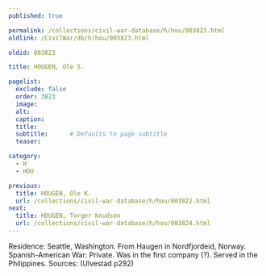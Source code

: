```yaml
---
published: true

permalink: /collections/civil-war-database/h/hou/003823.html
oldlink: /CivilWar/db/h/hou/003823.html

oldid: 003823

title: HOUGEN, Ole S.

pagelist:
  exclude: false
  order: 3823
  image: 
  alt:
  caption:
  title:
  subtitle:      # Defaults to page subtitle
  teaser:

category: 
  - H 
  - HOU

previous:
  title: HOUGEN, Ole K.
  url: /collections/civil-war-database/h/hou/003822.html  
next:
  title: HOUGEN, Torger Knudson
  url: /collections/civil-war-database/h/hou/003824.html   
---
```

Residence: Seattle, Washington. From Haugen in Nordfjordeid, Norway. Spanish-American War: Private. Was in the first company (?). Served in the Philippines. Sources: (Ulvestad p292)